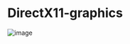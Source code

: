 # DirectX11-graphics

![image](https://user-images.githubusercontent.com/52841087/182910078-e1ab0387-f04d-4af4-9781-4025cb4bb061.png)
